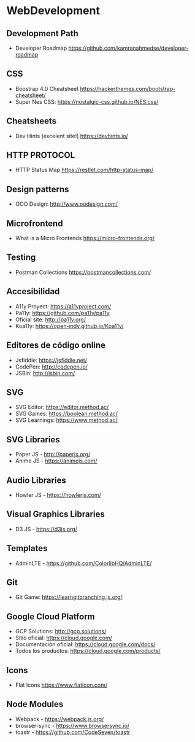 # WebDevelopment

## Development Path
 * Developer Roadmap https://github.com/kamranahmedse/developer-roadmap
 
## CSS
 * Boostrap 4.0 Cheatsheet https://hackerthemes.com/bootstrap-cheatsheet/
 * Super Nes CSS: https://nostalgic-css.github.io/NES.css/

## Cheatsheets
 * Dev Hints (excelent site!) https://devhints.io/
 
## HTTP PROTOCOL
 * HTTP Status Map https://restlet.com/http-status-map/

## Design patterns
 * OOO Design: http://www.oodesign.com/
 
## Microfrontend
 * What is a Micro Frontends https://micro-frontends.org/

## Testing
 * Postman Collections https://postmancollections.com/

## Accesibilidad
 * A11y Proyect: https://a11yproject.com/
 * Pa11y: https://github.com/pa11y/pa11y
 * Oficial site: http://pa11y.org/
 * Koa11y: https://open-indy.github.io/Koa11y/
 
## Editores de código online
 * Jsfiddle: https://jsfiddle.net/
 * CodePen: http://codepen.io/
 * JSBin: http://jsbin.com/

## SVG
 * SVG Editor: https://editor.method.ac/
 * SVG Games: https://boolean.method.ac/
 * SVG Learnings: https://www.method.ac/
 
## SVG Libraries
 * Paper JS - http://paperjs.org/
 * Anime JS - https://animejs.com/
 
## Audio Libraries
 * Howler JS - https://howlerjs.com/
 
## Visual Graphics Libraries
 * D3 JS - https://d3js.org/

## Templates
 * AdminLTE - https://github.com/ColorlibHQ/AdminLTE/

## Git
 * Git Game: https://learngitbranching.js.org/
 
## Google Cloud Platform
 * GCP Solutions: http://gcp.solutions/
 * Sitio oficial: https://cloud.google.com/
 * Documentación oficial: https://cloud.google.com/docs/
 * Todos los productos: https://cloud.google.com/products/
 
## Icons
 * Flat Icons https://www.flaticon.com/
 
## Node Modules
 * Webpack - https://webpack.js.org/
 * browser-sync - https://www.browsersync.io/
 * toastr - https://github.com/CodeSeven/toastr
